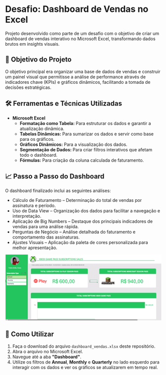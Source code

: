 # Desafio: Dashboard de Vendas no Excel

Projeto desenvolvido como parte de um desafio com o objetivo de criar um dashboard de vendas interativo no Microsoft Excel, transformando dados brutos em insights visuais.

## 🎯 Objetivo do Projeto

O objetivo principal era organizar uma base de dados de vendas e construir um painel visual que permitisse a análise de performance através de indicadores chave (KPIs) e gráficos dinâmicos, facilitando a tomada de decisões estratégicas.

## 🛠️ Ferramentas e Técnicas Utilizadas

* **Microsoft Excel**
    * **Formatação como Tabela:** Para estruturar os dados e garantir a atualização dinâmica.
    * **Tabelas Dinâmicas:** Para sumarizar os dados e servir como base para os gráficos.
    * **Gráficos Dinâmicos:** Para a visualização dos dados.
    * **Segmentação de Dados:** Para criar filtros interativos que afetam todo o dashboard.
    * **Fórmulas:** Para criação da coluna calculada de faturamento.

## 📈 Passo a Passo do Dashboard

O dashboard finalizado inclui as seguintes análises:
* Cálculo de Faturamento – Determinação do total de vendas por assinatura e período.
* Uso de Data View – Organização dos dados para facilitar a navegação e interpretação.
* Aplicação de Big Numbers – Destaque dos principais indicadores de vendas para uma análise rápida.
* Perguntas de Negócio – Análise detalhada do faturamento e comportamento das assinaturas.
* Ajustes Visuais – Aplicação da paleta de cores personalizada para melhor apresentação.

![Imagem](dashbord_vendas.PNG)


## 🚀 Como Utilizar

1.  Faça o download do arquivo `dashboard_vendas.xlsx` deste repositório.
2.  Abra o arquivo no Microsoft Excel.
3.  Navegue até a aba **"Dashboard"**.
4.  Utilize os filtros de **Annual**, **Monthly** e **Quarterly** no lado esquerdo para interagir com os dados e ver os gráficos se atualizarem em tempo real.
